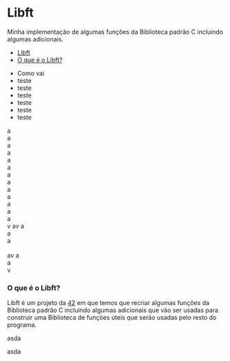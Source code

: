 # Libft
Minha implementação de algumas funções da Biblioteca padrão C incluindo algumas adicionais.

- [Libft](#libft)
- [O que é o Libft?](#o-que---o-libft-)
* Como vai
* teste
* teste
* teste
* teste
* teste 
* teste

a<br>
a<br>
a<br>
a<br>
a<br>
a<br>
a<br>
a<br>
a<br>
a<br>
a<br>
a<br>
a<br>v
av
a<br>
a<br>
a<br>
<br>
av
a<br>
a<br>
v
### O que é o Libft?
Libft é um projeto da [42](https://www.42sp.org.br "42sp") em que temos que recriar algumas funções da Biblioteca padrão C incluindo algumas adicionais que vão ser usadas para construir uma Biblioteca de funções úteis que serão usadas pelo resto do programa.






































asda




































asda
